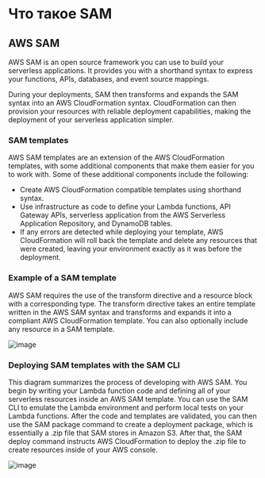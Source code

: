 # Что такое SAM

## AWS SAM

AWS SAM is an open source framework you can use to build your serverless applications. It provides you with a 
shorthand syntax to express your functions, APIs, databases, and event source mappings.

During your deployments, SAM then transforms and expands the SAM syntax into an AWS CloudFormation syntax. 
CloudFormation can then provision your resources with reliable deployment capabilities, making the deployment of your 
serverless application simpler.

### SAM templates

AWS SAM templates are an extension of the AWS CloudFormation templates, with some additional components that make them 
easier for you to work with. Some of these additional components include the following:

* Create AWS CloudFormation compatible templates using shorthand syntax.
* Use infrastructure as code to define your Lambda functions, API Gateway APIs, serverless application from the AWS 
Serverless Application Repository, and DynamoDB tables.
* If any errors are detected while deploying your template, AWS CloudFormation will roll back the template and delete 
any resources that were created, leaving your environment exactly as it was before the deployment.

### Example of a SAM template

AWS SAM requires the use of the transform directive and a resource block with a corresponding type. 
The transform directive takes an entire template written in the AWS SAM syntax and transforms and expands it into a 
compliant AWS CloudFormation template. You can also optionally include any resource in a SAM template.

![image](https://explore.skillbuilder.aws/files/a/w/aws_prod1_docebosaas_com/1728054000/OkLFRSay1U8Sv7H0Idus2Q/tincan/675621_1654804371_p1g5509l8kdo9ri4lrh1vhpr5f4_zip/assets/76NnqtBLaO8PxNVq_j-e6BlWiBKpuO2jG.png)

### Deploying SAM templates with the SAM CLI

This diagram summarizes the process of developing with AWS SAM. You begin by writing your Lambda function code and 
defining all of your serverless resources inside an AWS SAM template. You can use the SAM CLI to emulate the Lambda 
environment and perform local tests on your Lambda functions. After the code and templates are validated, you can then 
use the SAM package command to create a deployment package, which is essentially a .zip file that SAM stores in Amazon S3. 
After that, the SAM deploy command instructs AWS CloudFormation to deploy the .zip file to create resources inside of your AWS console.

![image](https://explore.skillbuilder.aws/files/a/w/aws_prod1_docebosaas_com/1728054000/OkLFRSay1U8Sv7H0Idus2Q/tincan/675621_1654804371_p1g5509l8kdo9ri4lrh1vhpr5f4_zip/assets/FRRRFN5zNMSL3EE2_cxjqTIMYuVN7kQ_n.png)

